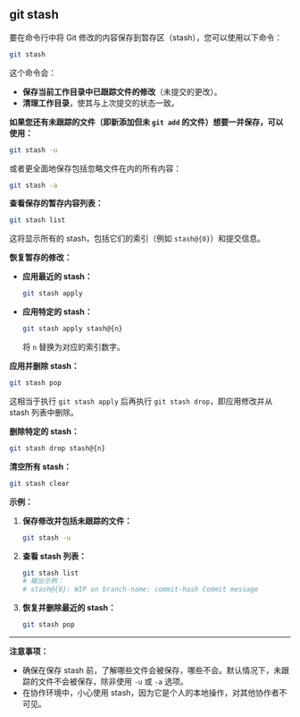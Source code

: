 ## git stash

要在命令行中将 Git 修改的内容保存到暂存区（stash），您可以使用以下命令：

```bash
git stash
```

这个命令会：

- **保存当前工作目录中已跟踪文件的修改**（未提交的更改）。
- **清理工作目录**，使其与上次提交的状态一致。

**如果您还有未跟踪的文件（即新添加但未 `git add` 的文件）想要一并保存，可以使用：**

```bash
git stash -u
```

或者更全面地保存包括忽略文件在内的所有内容：

```bash
git stash -a
```

**查看保存的暂存内容列表：**

```bash
git stash list
```

这将显示所有的 stash，包括它们的索引（例如 `stash@{0}`）和提交信息。

**恢复暂存的修改：**

- **应用最近的 stash：**

  ```bash
  git stash apply
  ```

- **应用特定的 stash：**

  ```bash
  git stash apply stash@{n}
  ```

  将 `n` 替换为对应的索引数字。

**应用并删除 stash：**

```bash
git stash pop
```

这相当于执行 `git stash apply` 后再执行 `git stash drop`，即应用修改并从 stash 列表中删除。

**删除特定的 stash：**

```bash
git stash drop stash@{n}
```

**清空所有 stash：**

```bash
git stash clear
```

**示例：**

1. **保存修改并包括未跟踪的文件：**

   ```bash
   git stash -u
   ```

2. **查看 stash 列表：**

   ```bash
   git stash list
   # 输出示例：
   # stash@{0}: WIP on branch-name: commit-hash Commit message
   ```

3. **恢复并删除最近的 stash：**

   ```bash
   git stash pop
   ```

---

**注意事项：**

- 确保在保存 stash 前，了解哪些文件会被保存，哪些不会。默认情况下，未跟踪的文件不会被保存，除非使用 `-u` 或 `-a` 选项。
- 在协作环境中，小心使用 stash，因为它是个人的本地操作，对其他协作者不可见。

